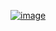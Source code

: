 ﻿[![image](https://github.com/wow2658/CodingTest/assets/34699039/adb6c67b-6c26-4078-8375-1a9c8aba3ef5)](https://www.acmicpc.net/problem/1202)
